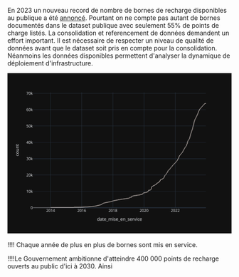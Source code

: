 En 2023 un nouveau record de nombre de bornes de recharge disponibles au publique a été [annoncé](https://www.gouvernement.fr/actualite/100-000-bornes-de-recharge-electrique-ouvertes-au-public). Pourtant on ne compte pas autant de bornes documentés dans le dataset publique avec seulement 55% de points de charge listés. La consolidation et referencement de données demandent un effort important. Il est nécessaire de respecter un niveau de qualité de données avant que le dataset soit pris en compte pour la consolidation. Néanmoins les données disponibles permettent d'analyser la dynamique de déploiement d'infrastructure.

![gr](img/3_cumul.svg)

!!!! Chaque année de plus en plus de bornes sont mis en service. 



!!!!Le Gouvernement ambitionne d'atteindre 400 000 points de recharge ouverts au public d'ici à 2030. Ainsi 


